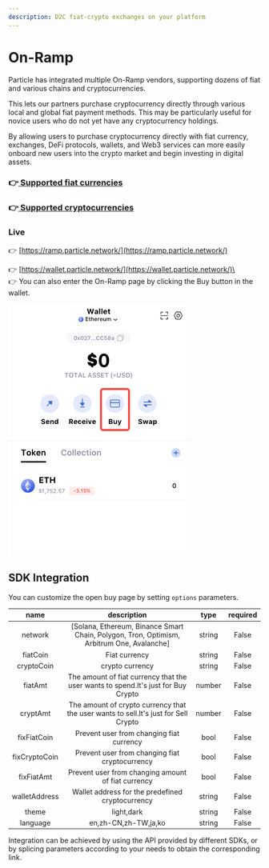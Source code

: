 ```yaml
---
description: D2C fiat-crypto exchanges on your platform
---
```


# On-Ramp

Particle has integrated multiple On-Ramp vendors, supporting dozens of fiat and various chains and cryptocurrencies.&#x20;

This lets our partners purchase cryptocurrency directly through various local and global fiat payment methods. This may be particularly useful for novice users who do not yet have any cryptocurrency holdings.

By allowing users to purchase cryptocurrency directly with fiat currency, exchanges, DeFi protocols, wallets, and Web3 services can more easily onboard new users into the crypto market and begin investing in digital assets.

### 👉[ ](../../overview/available-networks.md)[Supported fiat currencies](https://ramp.particle.network/supported\_fiat.html)

### 👉[ ](../../overview/available-networks.md)[Supported cryptocurrencies](https://ramp.particle.network/supported\_cryptocurrencies.html)

### Live

👉 [https://ramp.particle.network/](https://ramp.particle.network/)

👉 [https://wallet.particle.network/](https://wallet.particle.network/)\
\
👉 You can also enter the On-Ramp page by clicking the Buy button in the wallet.

![](<../../.gitbook/assets/image (2) (1).png>)

## SDK Integration

You can customize the open buy page by setting `options` parameters.

|      name     |                                         description                                         |  type  | required |
| :-----------: | :-----------------------------------------------------------------------------------------: | :----: | :------: |
|    network    | \[Solana, Ethereum, Binance Smart Chain,  Polygon, Tron, Optimism, Arbitrum One, Avalanche] | string |   False  |
|    fiatCoin   |                                        Fiat currency                                        | string |   False  |
|   cryptoCoin  |                                       crypto currency                                       | string |   False  |
|    fiatAmt    |      The amount of fiat currency that the user wants to spend.It's just for Buy Crypto      | number |   False  |
|    cryptAmt   |     The amount of crypto currency that the user wants to sell.It's just for Sell Crypto     | number |   False  |
|  fixFiatCoin  |                           Prevent user from changing fiat currency                          |  bool  |   False  |
| fixCryptoCoin |                        Prevent user from changing fiat cryptocurrency                       |  bool  |   False  |
|   fixFiatAmt  |                      Prevent user from changing amount of fiat currency                     |  bool  |   False  |
| walletAddress |                       Wallet address for the predefined cryptocurrency                      | string |   False  |
|     theme     |                                          light,dark                                         | string |   False  |
|    language   |                                     en,zh-CN,zh-TW,ja,ko                                    | string |   False  |

Integration can be achieved by using the API provided by different SDKs, or by splicing parameters according to your needs to obtain the corresponding link.

